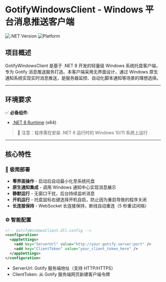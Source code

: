 # GotifyWindowsClient - Windows 平台消息推送客户端

![.NET Version](https://img.shields.io/badge/.NET-8.0-%23512bd4) ![Platform](https://img.shields.io/badge/Platform-Windows-%230078D4)

## 项目概述

GotifyWindowsClient 是基于 .NET 8 开发的轻量级 Windows 系统托盘客户端，专为 Gotify 消息推送服务打造。本客户端采用无界面设计，通过 Windows 原生通知系统实现实时消息推送，是服务器监控、自动化脚本通知等场景的理想选择。

---

## 环境要求

✅ **必备组件**: 
- [.NET 8 Runtime](https://dotnet.microsoft.com/zh-cn/download/dotnet/8.0) (x64)

> 📢 注意：程序需在安装 .NET 8 运行时的 Windows 10/11 系统上运行

---

## 核心特性

### 📌 极简部署
- **零界面操作** - 启动后自动最小化至系统托盘
- **原生通知集成** - 调用 Windows 通知中心实现消息展示
- **静默运行** - 无窗口干扰，后台持续监听消息
- **开机运行** - 托盘鼠标右键选择开机自启，防止因为重启导致的程序关闭
- **长连接保持** - WebSocket 长连接保持，断线自动重连（5 秒重试间隔）

### ⚙️ 智能配置
```xml
<!-- GotifyWindowsClient.dll.config -->
<configuration>
  <appSettings>
    <add key="ServerUrl" value="http://your.gotify.server:port" />
    <add key="ClientToken" value="your_client_token_here" />
  </appSettings>
</configuration>
```

- ServerUrl: Gotify 服务端地址（支持 HTTP/HTTPS）
- ClientToken: 从 Gotify 服务端网页新建客户端令牌